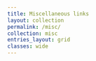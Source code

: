 ```yaml
---
title: Miscellaneous links
layout: collection
permalink: /misc/
collection: misc
entries_layout: grid
classes: wide
---
```

